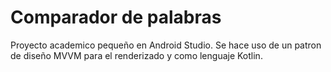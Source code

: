 # Comparador de palabras

Proyecto academico pequeño en Android Studio.
Se hace uso de un patron de diseño MVVM para el renderizado y como lenguaje Kotlin.
